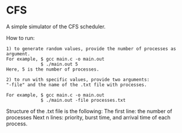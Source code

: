 # CFS
A simple simulator of the CFS scheduler.

How to run:

    1) to generate random values, provide the number of processes as argument. 
    For example, $ gcc main.c -o main.out
                 $ ./main.out 5
    Here, 5 is the number of processes.

    2) to run with specific values, provide two arguments: 
    "-file" and the name of the .txt file with processes.

    For example, $ gcc main.c -o main.out
                 $ ./main.out -file processes.txt

Structure of the .txt file is the following:
    The first line: the number of processes
    Next n lines: priority, burst time, and arrival time of each process.
